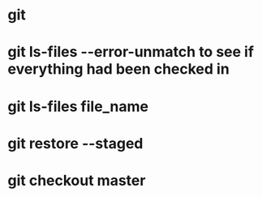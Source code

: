 # git

# git ls-files --error-unmatch <file name>  to see if everything had been checked in
# git ls-files file_name
# git restore --staged 
# git checkout master

